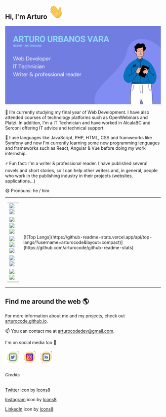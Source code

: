 ## Hi, I'm Arturo <img src="./img/hand.gif" width="48px" height="48px"/>

<img src="./img/arturocode_github.png"/>

📜 I’m currently studying my final year of Web Development. I have also attended courses of technology platforms such as OpenWebinars and Platzi. In addition, I'm a IT Technician and have worked in AlcalaBC and Serconi offering IT advice and technical support. 

🌱 I use languages like JavaScript, PHP, HTML, CSS and framweorks like Symfony and now I'm currently learning some new programming lenguages and frameworks such as React, Angular & Vue before doing my work internship.

⚡ Fun fact: I'm a writer & professional reader. I have published several novels and short stories, so I can help other writers and, in general, people who work in the publishing industry in their projects (websites, applications...)

😄 Pronouns: he / him

<table border="0">
     <tr>
          <td>
<table border="0">
     <tr>
          <td>
               <img src="https://img.shields.io/badge/Windows-0078D6?style=for-the-badge&logo=windows&logoColor=white"/>
               <img src="https://img.shields.io/badge/Ubuntu-E95420?style=for-the-badge&logo=ubuntu&logoColor=white"/>
          </td>
     </tr>
     <tr>
          <td>
               <img src="https://img.shields.io/badge/PHP-777BB4?style=for-the-badge&logo=php&logoColor=white"/>
               <img src="https://img.shields.io/badge/JavaScript-F7DF1E?style=for-the-badge&logo=javascript&logoColor=black"/>
               <img src="https://img.shields.io/badge/HTML5-E34F26?style=for-the-badge&logo=html5&logoColor=white"/>
          </td>
     </tr>
     <tr>
          <td>
               <img src="https://img.shields.io/badge/CSS3-1572B6?style=for-the-badge&logo=css3&logoColor=white"/>
               <img src="https://img.shields.io/badge/Java-ED8B00?style=for-the-badge&logo=java&logoColor=white"/>
               <img src="https://img.shields.io/badge/Sass-CC6699?style=for-the-badge&logo=sass&logoColor=white"/>
          </td>
     </tr>
     <tr>
          <td>
               <img src="https://img.shields.io/badge/Markdown-000000?style=for-the-badge&logo=markdown&logoColor=white"/>
               <img src="https://img.shields.io/badge/Bootstrap-563D7C?style=for-the-badge&logo=bootstrap&logoColor=white"/>
          </td>
     </tr>
      <tr>
          <td>
               <img src="https://img.shields.io/badge/Microsoft_Office-D83B01?style=for-the-badge&logo=microsoft-office&logoColor=white"/>
               <img src="https://img.shields.io/badge/MySQL-00000F?style=for-the-badge&logo=mysql&logoColor=white"/>
          </td>
     </tr>
</table>
          </td>
          <td>
               [![Top Langs](https://github-readme-stats.vercel.app/api/top-langs/?username=arturocode&layout=compact)](https://github.com/arturocode/github-readme-stats)
          </td>
     </tr>
</table>


## Find me around the web 🌎

For more information about me and my projects, check out <a href="http://arturocode.github.io">arturocode.github.io</a>.

📫 You can contact me at arturocodedev@gmail.com. 

I'm on social media too 📱

<a href="https://www.twitter.com/ArturoCode"><img src="./img/twitter.png"/></a>
<a href="https://www.instagram.com/arturocode"><img src="./img/instagram.png"/></a>
<a href="https://www.linkedin.com/arturocode"><img src="./img/linkedin.png"/></a>
        
###### Credits

<a target="_blank" href="https://icons8.com/icon/xWVjuc9hryql/twitter">Twitter</a> icon by <a target="_blank" href="https://icons8.com">Icons8</a>

<a target="_blank" href="https://icons8.com/icon/TEYr8ETaIfBJ/instagram">Instagram</a> icon by <a target="_blank" href="https://icons8.com">Icons8</a>

<a target="_blank" href="https://icons8.com/icon/108812/linkedin">LinkedIn</a> icon by <a target="_blank" href="https://icons8.com">Icons8</a>


<!--
**ArturoCode/arturocode** is a ✨ _special_ ✨ repository because its `README.md` (this file) appears on your GitHub profile.

Here are some ideas to get you started:

- 🔭 I’m currently working on ...
- 🌱 I’m currently learning ...
- 👯 I’m looking to collaborate on ...
- 🤔 I’m looking for help with ...
- 💬 Ask me about ...
- 📫 How to reach me: ...
- 😄 Pronouns: ...
- ⚡ Fun fact: ...
-->
